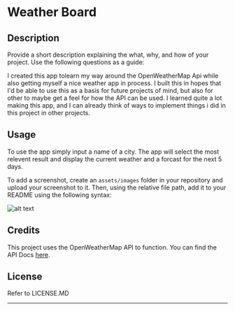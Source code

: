 # Weather Board

## Description

Provide a short description explaining the what, why, and how of your project. Use the following questions as a guide:

I created this app tolearn my way around the OpenWeatherMap Api while also getting myself a nice weather app in process. I built this in hopes that I'd be able to use this as a basis for future projects of mind, but also for other to maybe get a feel for how the API can be used. I learned quite a lot making this app, and I can already think of ways to implement things i did in this project in other projects.

## Usage

To use the app simply input a name of a city. The app will select the most relevent result and display the current weather and a forcast for the next 5 days.

To add a screenshot, create an `assets/images` folder in your repository and upload your screenshot to it. Then, using the relative file path, add it to your README using the following syntax:

![alt text](assets/images/screenshot.png)

## Credits

This project uses the OpenWeatherMap API to function. You can find the API Docs [here](https://openweathermap.org/api).

## License

Refer to LICENSE.MD

---
